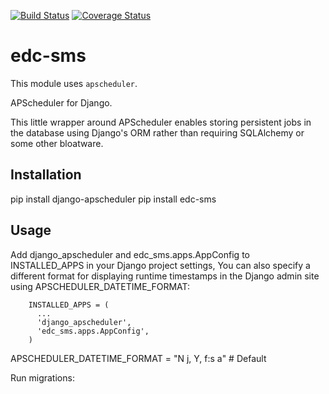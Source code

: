 [![Build Status](https://travis-ci.org/github/botswana-harvard/edc-sms.svg?branch=develop)](https://travis-ci.org/github/botswana-harvard/edc-sms) [![Coverage Status](https://coveralls.io/github/botswana-harvard/edc-sms/badge.svg?branch=develop&service=github)](https://coveralls.io/github/botswana-harvard/edc-sms?branch=develop)

# edc-sms

This module uses `apscheduler`.

APScheduler for Django.

This little wrapper around APScheduler enables storing persistent jobs in the database using Django's ORM rather than requiring SQLAlchemy or some other bloatware.


## Installation

pip install django-apscheduler
pip install edc-sms

## Usage

Add django_apscheduler and edc_sms.apps.AppConfig to INSTALLED_APPS in your Django project settings, You can also specify a different format for displaying runtime timestamps in the Django admin site using APSCHEDULER_DATETIME_FORMAT:

		INSTALLED_APPS = (
		  ...
		  'django_apscheduler',
		  'edc_sms.apps.AppConfig',
		)

APSCHEDULER_DATETIME_FORMAT =  "N j, Y, f:s a"  # Default

Run migrations:

